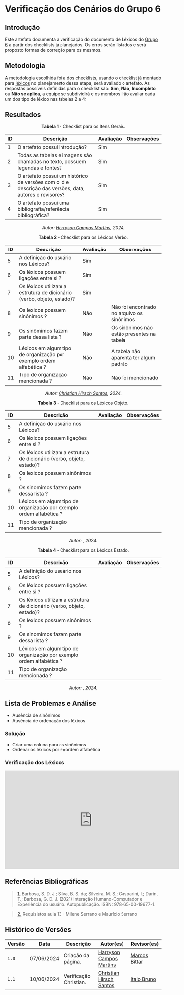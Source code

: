 # Verificação dos Cenários do Grupo 6

## Introdução

Este artefato documenta a verificação do documento de Léxicos do [Grupo 6](https://requisitos-de-software.github.io/2024.1-Firefox/) a partir dos checklists já planejados. Os erros serão listados e será proposto formas de correção para os mesmos.


## Metodologia

A metodologia escolhida foi a dos checklists, usando o checklist já montado para [léxicos](docs/Verificacao/entrega3/planejamento_entr_3.md) no planejamento dessa etapa, será avaliado o artefato. As respostas possíveis definidas para o checklist são:
**Sim**, **Não**, **Incompleto** ou **Não se aplica**, a equipe se subdividirá e os membros irão avaliar cada um dos tipo de léxico nas tabelas 2 a 4:


## Resultados

<center>

**Tabela 1** - Checklist para os Itens Gerais.

| ID  | Descrição                                                                                              | Avaliação | Observações |
| --- | ------------------------------------------------------------------------------------------------------ | --------- | ----------- |
| 1   | O artefato possui introdução?                                                                          |   Sim        |             |
| 2   | Todas as tabelas e imagens são chamadas no texto, possuem legendas e fontes?                                      |  Sim         |             |
| 3   | O artefato possui um histórico de versões com o id e descrição das versões, data, autores e revisores? |   Sim        |             |
| 4   |     O artefato possui uma bibliografia/referência bibliográfica?                            |   Sim        |             |


_Autor: [Harryson Campos Martins](https://github.com/harry-cmartin), 2024._

</center>

<center>

**Tabela 2** - Checklist para os Léxicos Verbo.

| ID  | Descrição                                                                                              | Avaliação | Observações |
| --- | ------------------------------------------------------------------------------------------------------ | --------- | ----------- |
| 5 |       A definição do usuário nos Léxicos?                                         |        Sim             |            |
| 6 |       Os léxicos possuem ligações entre si ?                                         |       Sim              |            |
| 7 |      Os léxicos utilizam a estrutura de dicionário (verbo, objeto, estado)?                                     |     Sim      |          |            |
| 8 |            Os lexicos possuem sinônimos ?                                     |     Não      |         Não foi encontrado no arquivo os sinônimos            |
| 9 |            Os sinômimos fazem parte dessa lista ?                                     |    Não                 |   Os sinônimos não estão presentes na tabela         |
| 10 |            Léxicos em algum tipo de organização por exemplo ordem alfabética ?                                    |   Não        |   A tabela não aparenta ter algum padrão       |            |
| 11 |        Tipo de organização mencionada ?                                         |     Não      |          Não foi mencionado            |


_Autor: [Christian Hirsch Santos](https://github.com/crstyhs), 2024._

</center>



<center>

**Tabela 3** - Checklist para os Léxicos Objeto.

| ID  | Descrição                                                                                              | Avaliação | Observações |
| --- | ------------------------------------------------------------------------------------------------------ | --------- | ----------- |
| 5 |       A definição do usuário nos Léxicos?                                         |                     |            |
| 6 |       Os léxicos possuem ligações entre si ?                                         |                     |            |
| 7 |      Os léxicos utilizam a estrutura de dicionário (verbo, objeto, estado)?                                     |           |          |            |
| 8 |            Os lexicos possuem sinônimos ?                                     |           |                      |
| 9 |            Os sinomimos fazem parte dessa lista ?                                     |                     |            |
| 10 |            Léxicos em algum tipo de organização por exemplo ordem alfabética ?                                    |           |          |            |
| 11 |        Tipo de organização mencionada ?                                         |           |                      |


_Autor: , 2024._

</center>



<center>

**Tabela 4** - Checklist para os Léxicos Estado.

| ID  | Descrição                                                                                              | Avaliação | Observações |
| --- | ------------------------------------------------------------------------------------------------------ | --------- | ----------- |
| 5 |       A definição do usuário nos Léxicos?                                         |                     |            |
| 6 |       Os léxicos possuem ligações entre si ?                                         |                     |            |
| 7 |      Os léxicos utilizam a estrutura de dicionário (verbo, objeto, estado)?                                     |           |          |            |
| 8 |            Os lexicos possuem sinônimos ?                                     |           |                      |
| 9 |            Os sinomimos fazem parte dessa lista ?                                     |                     |            |
| 10 |            Léxicos em algum tipo de organização por exemplo ordem alfabética ?                                    |           |          |            |
| 11 |        Tipo de organização mencionada ?                                         |           |                      |


_Autor: , 2024._

</center>


## Lista de Problemas e Análise 

- Ausência de sinônimos
- Ausência de ordenação dos léxicos

### Solução

- Criar uma coluna para os sinônimos
- Ordenar os léxicos por e=ordem alfabética


### Verificação dos Léxicos
 
<center>

<iframe width="560" height="315" src="https://www.youtube.com/embed/hcm7rI46D-4?si=0NVVFZ96DedwUI-S" title="YouTube video player" frameborder="0" allow="accelerometer; autoplay; clipboard-write; encrypted-media; gyroscope; picture-in-picture; web-share" referrerpolicy="strict-origin-when-cross-origin" allowfullscreen></iframe>

</center>

## Referências Bibliográficas

> <a id="FTF1Ref" href="#FTF1">1.</a>  Barbosa, S. D. J.; Silva, B. S. da; Silveira, M. S.; Gasparini, I.; Darin, T.; Barbosa, G. D. J. (2021)
Interação Humano-Computador e Experiência do usuário. Autopublicação. ISBN: 978-65-00-19677-1.

> <a id="FTF2Ref" href="#FTF2">2.</a> Requisistos aula 13 - Milene Serrano e Maurício Serrano


## Histórico de Versões

| Versão | Data       | Descrição                                   | Autor(es)                                        | Revisor(es)                                      |
| ------ | ---------- | ------------------------------------------- | ------------------------------------------------ | ------------------------------------------------ |
| `1.0`  | 07/06/2024 | Criação da página.                          | [Harryson Campos Martins](https://github.com/harry-cmartin) | [Marcos Bittar](https://github.com/Bittarx)|
| `1.1`  | 10/06/2024 | Verificação Christian.                          | [Christian Hirsch Santos](https://github.com/crstyhs) | [Italo Bruno](https://github.com/Italobrunom) |

